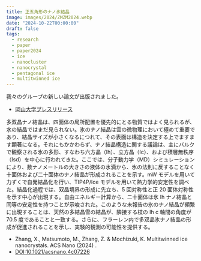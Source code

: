 ```yaml
---
title: 正五角形のナノ氷結晶
image: images/2024/ZMZM2024.webp
date: "2024-10-22T00:00:00"
draft: false
tags:
  - research
  - paper
  - paper2024
  - ice
  - nanocluster
  - nanocrystal
  - pentagonal ice
  - multitwinned ice
---
```


我々のグループの新しい論文が出版されました。

- [岡山大学プレスリリース](http://www.okayama-u.ac.jp/tp/release/release_id1303.html)

多双晶ナノ結晶は、四面体の局所配置を優先的にとる物質ではよく見られるが、水の結晶ではまだ見られない。氷のナノ結晶は雲の微物理において極めて重要であり、結晶サイズが小さくなるにつれて、その表面は構造を決定する上でますます顕著になる。それにもかかわらず、ナノ結晶構造に関する議論は、主にバルクで観察される氷の多形、すなわち六方晶（Ih）、立方晶（Ic）、および積層無秩序（Isd）を中心に行われてきた。ここでは、分子動力学（MD）シミュレーションにより、数ナノメートルの大きさの液体の水滴から、氷の法則に反することなく十面体および二十面体のナノ結晶が形成されることを示す。mW モデルを用いて力ずくで自発結晶化を行い、TIP4P/Ice モデルを用いて熱力学的安定性を調べた。結晶化過程では、双晶境界の形成に先立ち、5 回対称性と正 20 面体対称性を示す中心が出現する。自由エネルギー計算から、二十面体は氷 Ih ナノ結晶と同等の安定性を持つことが示唆された。このような未報告の氷のナノ結晶が頻繁に出現することは、天然の多結晶雪の結晶が、隣接する枝の Ih c 軸間の角度が 70.5 度であることと一致する。さらに、フラーレン内で多双晶氷ナノ結晶の形成が促進されることを示し、実験的観測の可能性を提供する。

- Zhang, X., Matsumoto, M., Zhang, Z. & Mochizuki, K. Multitwinned ice nanocrystals. ACS Nano (2024) .
- [DOI:10.1021/acsnano.4c07226](https://doi.org/10.1021/acsnano.4c07226)
